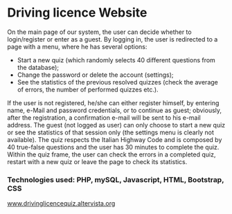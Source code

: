 # Driving licence Website

On the main page of our system, the user can decide whether to login/register or enter as a guest. By logging in, the user is redirected to a page with a menu, where he has several options:
- Start a new quiz (which randomly selects 40 different questions from the database);
- Change the password or delete the account (settings);
- See the statistics of the previous resolved quizzes (check the average of errors, the number of performed quizzes etc.).

If the user is not registered, he/she can either register himself, by entering name, e-Mail and password credentials, or to continue as guest; obviously, after the registration, a confirmation e-mail will be sent to his e-mail address.
The guest (not logged as user) can only choose to start a new quiz or see the statistics of that session only (the settings menu is clearly not available).
The quiz respects the Italian Highway Code and is composed by 40 true-false questions and the user has 30 minutes to complete the quiz. 
Within the quiz frame, the user can check the errors in a completed quiz, restart with a new quiz or leave the page to check its statistics. 

### Technologies used: PHP, mySQL, Javascript, HTML, Bootstrap, CSS
www.drivinglicencequiz.altervista.org
